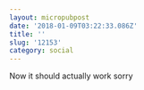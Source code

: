 ```yaml
---
layout: micropubpost
date: '2018-01-09T03:22:33.086Z'
title: ''
slug: '12153'
category: social
---
```

Now it should actually work sorry

